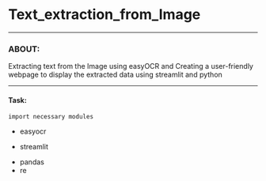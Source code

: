 # Text_extraction_from_Image
----
### ABOUT:
Extracting text from the Image using easyOCR and Creating a user-friendly webpage to display the extracted data using streamlit and python
***

#### Task:
`import necessary modules`
- easyocr
* streamlit
+ pandas
+ re
